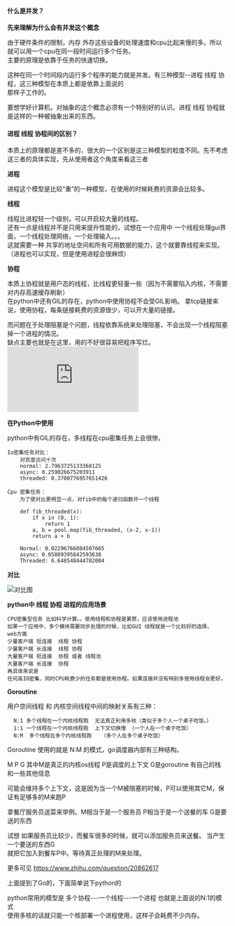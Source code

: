 #### 什么是并发？  

**先来理解为什么会有并发这个概念**  

由于硬件条件的限制，内存 外存这些设备的处理速度和cpu比起来慢的多。所以就可以用一个cpu在同一段时间运行多个任务。  
主要的原理是依靠于任务的快速切换。  

这种在同一个时间段内运行多个程序的能力就是并发。有三种模型--进程 线程 协程，这三种模型在本质上都是依靠上面说的  
那样子工作的。  

要想学好计算机，对抽象的这个概念必须有一个特别好的认识。进程 线程 协程就是这样的一种被抽象出来的东西。  

#### 进程 线程 协程间的区别？

本质上的原理都是差不多的，很大的一个区别是这三种模型的粒度不同。先不考虑这三者的具体实现，先从使用者这个角度来看这三者  

**进程**  

进程这个模型是比较“重”的一种模型，在使用的时候耗费的资源会比较多。  

**线程**  

线程比进程轻一个级别，可以开启较大量的线程。  
还有一点是线程并不是只用来提升性能的，试想在一个应用中 一个线程处理gui界面，一个线程处理网络，一个处理输入。。。  
这就需要一种 共享的地址空间和所有可用数据的能力，这个就要靠线程来实现。（进程也可以实现，但是使用进程会很麻烦）

**协程**  

本质上协程就是用户态的线程，比线程更轻量一些（因为不需要陷入内核，不需要对内存高速缓存刷新）  
在python中还有GIL的存在，python中使用协程不会受GIL影响。
拿tcp链接来说，使用协程，每条链接耗费的资源很少，可以开大量的链接。  
  
而问题在于处理阻塞是个问题，线程依靠系统来处理阻塞，不会出现一个线程阻塞掉一个进程的情况。  
缺点主要也就是在这里，用的不好很容易把程序写烂。  
![Case见这里](https://github.com/zhao94254/fun/blob/master/os/case/ademo.py)   

**在Python中使用**  

python中有GIL的存在，多线程在cpu密集任务上会很惨。

    Io密集任务对比： 
        对百度访问十次
        normal: 2.7963725133368125
		async: 0.259026675203911
		threaded: 0.3700776957651426
    
    Cpu 密集任务：  
        为了使对比更明显一点，对fib中的每个递归函数开一个线程  
        
        def fib_threaded(x):
			if x in (0, 1):
				return 1
			a, b = pool.map(fib_threaded, (x-2, x-1))
			return a + b
			
		Normal: 0.02296766084507665
		async: 0.05889395842593638
		Threaded: 6.648548444782004

**对比**  

![对比图](http://pyblog-10073407.image.myqcloud.com/postimage1501896672?imageView2/0/w/450/h/400 "enter image title here")

**python中 线程 协程 进程的应用场景**  

    CPU密集型任务 比如科学计算。。使用线程和协程是累赘，应该使用进程池
	如果一个应用中，多个模块需要同步处理的时候，比如GUI 线程就是一个比较好的选择。
	web方面
	少量客户端 短连接  线程 协程
	少量客户端 长连接  线程 协程
	大量客户端 短连接  协程 或者 线程池
	大量客户端 长连接  协程
	再具体来说是 
	任何高IO密集，同时CPU耗费少的任务都是使用协程。如果连接并没有特别多使用线程会更好。
	

**Goroutine**  

用户空间线程 和 内核空间线程中间的映射关系有三种：  

      N:1 多个线程在一个内核线程跑  无法真正利用多核（类似于多个人一个桌子吃饭。）
      1:1 一个线程在一个内核线程跑  上下文切换慢 （一个人在一个桌子吃饭）
      N:M  多个线程在多个内核线程跑   （多个人在多个桌子吃饭）
     

Goroutine 使用的就是 N:M 的模式，go调度器内部有三种结构。  

M P G 其中M是真正的内核os线程 P是调度的上下文 G是goroutine 有自己的栈 和一些其他信息   

可能会维持多个上下文，这是因为当一个M被阻塞的时候，P可以使用其它M，保证有足够多的M来跑P  

拿餐厅服务员送菜来举例。M相当于是一个服务员 P相当于是一个送餐的车 G是要送的东西   

试想 如果服务员比较少，而餐车很多的时候，就可以添加服务员来送餐。 当产生一个要送的东西G    
就把它加入到餐车P中。等待真正处理的M来处理。

更多可见 https://www.zhihu.com/question/20862617



上面提到了Go的，下面简单说下python的   
     
python常用的模型是  多个协程---一个线程---一个进程 也就是上面说的N:1的模式     
使用多核的话就只能一个核部署一个进程使用，这样子会耗费不少内存。


  


	
	
	
	
	
	
	
	
	
	
